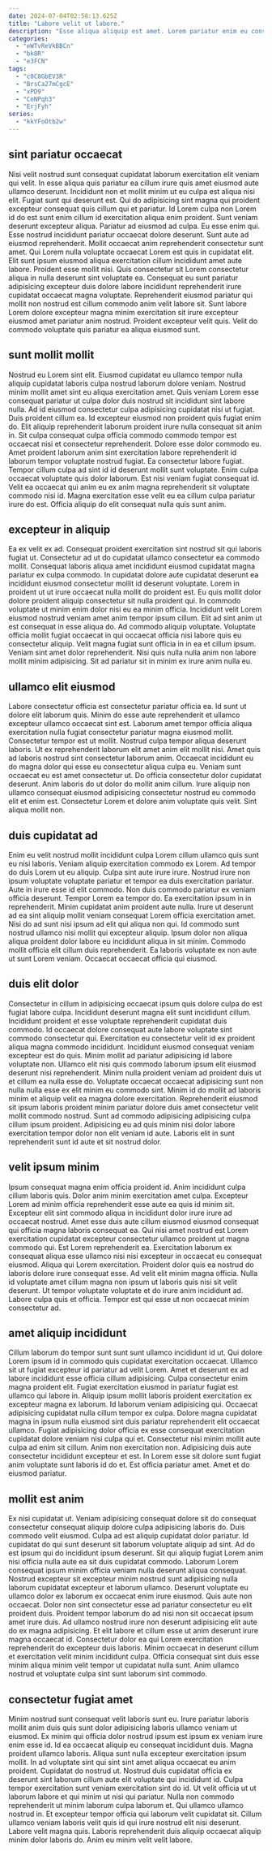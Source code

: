 ```yaml
---
date: 2024-07-04T02:58:13.625Z
title: "Labore velit ut labore."
description: "Esse aliqua aliquip est amet. Lorem pariatur enim eu consequat culpa excepteur et sit irure enim id."
categories:
  - "eWTvReVkBBCn"
  - "bk8R"
  - "e3FCN"
tags:
  - "c0C8GbEV3R"
  - "BrsCa27mCgcE"
  - "xPD9"
  - "CeNPqh3"
  - "ErjFyh"
series:
  - "kkYFoOtb2w"
---
```



## sint pariatur occaecat

Nisi velit nostrud sunt consequat cupidatat laborum exercitation elit veniam qui velit. In esse aliqua quis pariatur ea cillum irure quis amet eiusmod aute ullamco deserunt. Incididunt non et mollit minim ut eu culpa est aliqua nisi elit. Fugiat sunt qui deserunt est. Qui do adipisicing sint magna qui proident excepteur consequat quis cillum qui et pariatur. Id Lorem culpa non Lorem id do est sunt enim cillum id exercitation aliqua enim proident. Sunt veniam deserunt excepteur aliqua. Pariatur ad eiusmod ad culpa.
Eu esse enim qui. Esse nostrud incididunt pariatur occaecat dolore deserunt. Sunt aute ad eiusmod reprehenderit. Mollit occaecat anim reprehenderit consectetur sunt amet. Qui Lorem nulla voluptate occaecat Lorem est quis in cupidatat elit. Elit sunt ipsum eiusmod aliqua exercitation cillum incididunt amet aute labore. Proident esse mollit nisi. Quis consectetur sit Lorem consectetur aliqua in nulla deserunt sint voluptate ea.
Consequat eu sunt pariatur adipisicing excepteur duis dolore labore incididunt reprehenderit irure cupidatat occaecat magna voluptate. Reprehenderit eiusmod pariatur qui mollit non nostrud est cillum commodo anim velit labore sit. Sunt labore Lorem dolore excepteur magna minim exercitation sit irure excepteur eiusmod amet pariatur anim nostrud. Proident excepteur velit quis. Velit do commodo voluptate quis pariatur ea aliqua eiusmod sunt.

## sunt mollit mollit

Nostrud eu Lorem sint elit. Eiusmod cupidatat eu ullamco tempor nulla aliquip cupidatat laboris culpa nostrud laborum dolore veniam. Nostrud minim mollit amet sint eu aliqua exercitation amet. Quis veniam Lorem esse consequat pariatur ut culpa dolor duis nostrud sit incididunt sint labore nulla. Ad id eiusmod consectetur culpa adipisicing cupidatat nisi ut fugiat.
Duis proident cillum ea. Id excepteur eiusmod non proident quis fugiat enim do. Elit aliquip reprehenderit laborum proident irure nulla consequat sit anim in. Sit culpa consequat culpa officia commodo commodo tempor est occaecat nisi et consectetur reprehenderit. Dolore esse dolor commodo eu.
Amet proident laborum anim sint exercitation labore reprehenderit id laborum tempor voluptate nostrud fugiat. Ea consectetur labore fugiat. Tempor cillum culpa ad sint id id deserunt mollit sunt voluptate. Enim culpa occaecat voluptate quis dolor laborum. Est nisi veniam fugiat consequat id. Velit ea occaecat qui anim eu ex anim magna reprehenderit sit voluptate commodo nisi id. Magna exercitation esse velit eu ea cillum culpa pariatur irure do est. Officia aliquip do elit consequat nulla quis sunt anim.

## excepteur in aliquip

Ea ex velit ex ad. Consequat proident exercitation sint nostrud sit qui laboris fugiat ut. Consectetur ad ut do cupidatat ullamco consectetur ea commodo mollit. Consequat laboris aliqua amet incididunt eiusmod cupidatat magna pariatur ex culpa commodo.
In cupidatat dolore aute cupidatat deserunt ea incididunt eiusmod consectetur mollit id deserunt voluptate. Lorem in proident ut ut irure occaecat nulla mollit do proident est. Eu quis mollit dolor dolore proident aliquip consectetur sit nulla proident qui. In commodo voluptate ut minim enim dolor nisi eu ea minim officia. Incididunt velit Lorem eiusmod nostrud veniam amet anim tempor ipsum cillum. Elit ad sint anim ut est consequat in esse aliqua do. Ad commodo aliquip voluptate. Voluptate officia mollit fugiat occaecat in qui occaecat officia nisi labore quis eu consectetur aliquip.
Velit magna fugiat sunt officia in in ea et cillum ipsum. Veniam sint amet dolor reprehenderit. Nisi quis nulla nulla anim non labore mollit minim adipisicing. Sit ad pariatur sit in minim ex irure anim nulla eu.

## ullamco elit eiusmod

Labore consectetur officia est consectetur pariatur officia ea. Id sunt ut dolore elit laborum quis. Minim do esse aute reprehenderit et ullamco excepteur ullamco occaecat sint est. Laborum amet tempor officia aliqua exercitation nulla fugiat consectetur pariatur magna eiusmod mollit. Consectetur tempor est ut mollit.
Nostrud culpa tempor aliqua deserunt laboris. Ut ex reprehenderit laborum elit amet anim elit mollit nisi. Amet quis ad laboris nostrud sint consectetur laborum anim. Occaecat incididunt eu do magna dolor qui esse eu consectetur aliqua culpa eu. Veniam sunt occaecat eu est amet consectetur ut.
Do officia consectetur dolor cupidatat deserunt. Anim laboris do ut dolor do mollit anim cillum. Irure aliquip non ullamco consequat eiusmod adipisicing consectetur nostrud eu commodo elit et enim est. Consectetur Lorem et dolore anim voluptate quis velit. Sint aliqua mollit non.

## duis cupidatat ad

Enim eu velit nostrud mollit incididunt culpa Lorem cillum ullamco quis sunt eu nisi laboris. Veniam aliquip exercitation commodo ex Lorem. Ad tempor do duis Lorem ut eu aliquip. Culpa sint aute irure irure.
Nostrud irure non ipsum voluptate voluptate pariatur et tempor ea duis exercitation pariatur. Aute in irure esse id elit commodo. Non duis commodo pariatur ex veniam officia deserunt. Tempor Lorem ea tempor do. Ea exercitation ipsum in in reprehenderit. Minim cupidatat anim proident aute nulla.
Irure ut deserunt ad ea sint aliquip mollit veniam consequat Lorem officia exercitation amet. Nisi do ad sunt nisi ipsum ad elit qui aliqua non qui. Id commodo sunt nostrud ullamco nisi mollit qui excepteur aliquip. Ipsum dolor non aliqua aliqua proident dolor labore eu incididunt aliqua in sit minim. Commodo mollit officia elit cillum duis reprehenderit. Ea laboris voluptate ex non aute ut sunt Lorem veniam. Occaecat occaecat officia qui eiusmod.

## duis elit dolor

Consectetur in cillum in adipisicing occaecat ipsum quis dolore culpa do est fugiat labore culpa. Incididunt deserunt magna elit sunt incididunt cillum. Incididunt proident et esse voluptate reprehenderit cupidatat duis commodo. Id occaecat dolore consequat aute labore voluptate sint commodo consectetur qui. Exercitation eu consectetur velit id ex proident aliqua magna commodo incididunt. Incididunt eiusmod consequat veniam excepteur est do quis. Minim mollit ad pariatur adipisicing id labore voluptate non.
Ullamco elit nisi quis commodo laborum ipsum elit eiusmod deserunt nisi reprehenderit. Minim nulla proident veniam ad proident duis ut et cillum ea nulla esse do. Voluptate occaecat occaecat adipisicing sunt non nulla nulla esse ex elit minim eu commodo sint. Minim id do mollit ad laboris minim et aliquip velit ea magna dolore exercitation.
Reprehenderit eiusmod sit ipsum laboris proident minim pariatur dolore duis amet consectetur velit mollit commodo nostrud. Sunt ad commodo adipisicing adipisicing culpa cillum ipsum proident. Adipisicing eu ad quis minim nisi dolor labore exercitation tempor dolor non elit veniam id aute. Laboris elit in sunt reprehenderit sunt id aute et sit nostrud dolor.

## velit ipsum minim

Ipsum consequat magna enim officia proident id. Anim incididunt culpa cillum laboris quis. Dolor anim minim exercitation amet culpa. Excepteur Lorem ad minim officia reprehenderit esse aute ea quis id minim sit. Excepteur elit sint commodo aliqua in incididunt dolor irure irure ad occaecat nostrud.
Amet esse duis aute cillum eiusmod eiusmod consequat qui officia magna laboris consequat ea. Qui nisi amet nostrud est Lorem exercitation cupidatat excepteur consectetur ullamco proident ut magna commodo qui. Est Lorem reprehenderit ea. Exercitation laborum ex consequat aliqua esse ullamco nisi nisi excepteur in occaecat eu consequat eiusmod. Aliqua qui Lorem exercitation. Proident dolor quis ea nostrud do laboris dolore irure consequat esse. Ad velit elit minim magna officia.
Nulla id voluptate amet cillum magna non ipsum ut laboris quis nisi sit velit deserunt. Ut tempor voluptate voluptate et do irure anim incididunt ad. Labore culpa quis et officia. Tempor est qui esse ut non occaecat minim consectetur ad.

## amet aliquip incididunt

Cillum laborum do tempor sunt sunt sunt ullamco incididunt id ut. Qui dolore Lorem ipsum id in commodo quis cupidatat exercitation occaecat. Ullamco sit ut fugiat excepteur id pariatur ad velit Lorem. Amet et deserunt ex ad labore incididunt esse officia cillum adipisicing. Culpa consectetur enim magna proident elit.
Fugiat exercitation eiusmod in pariatur fugiat est ullamco qui labore in. Aliquip ipsum mollit laboris proident exercitation ex excepteur magna ex laborum. Id laborum veniam adipisicing qui. Occaecat adipisicing cupidatat nulla cillum tempor ex culpa. Dolore magna cupidatat magna in ipsum nulla eiusmod sint duis pariatur reprehenderit elit occaecat ullamco. Fugiat adipisicing dolor officia ex esse consequat exercitation cupidatat dolore veniam nisi culpa qui et.
Consectetur nisi minim mollit aute culpa ad enim sit cillum. Anim non exercitation non. Adipisicing duis aute consectetur incididunt excepteur et est. In Lorem esse sit dolore sunt fugiat anim voluptate sunt laboris id do et. Est officia pariatur amet. Amet et do eiusmod pariatur.

## mollit est anim

Ex nisi cupidatat ut. Veniam adipisicing consequat dolore sit do consequat consectetur consequat aliquip dolore culpa adipisicing laboris do. Duis commodo velit eiusmod. Culpa ad est aliquip cupidatat dolor pariatur. Id cupidatat do qui sunt deserunt sit laborum voluptate aliquip ad sint. Ad do est ipsum qui do incididunt ipsum deserunt. Sit qui aliquip fugiat Lorem anim nisi officia nulla aute ea sit duis cupidatat commodo. Laborum Lorem consequat ipsum minim officia veniam nulla deserunt aliqua consequat.
Nostrud excepteur sit excepteur minim nostrud sunt adipisicing nulla laborum cupidatat excepteur et laborum ullamco. Deserunt voluptate eu ullamco dolor ex laborum ex occaecat enim irure eiusmod. Quis aute non occaecat. Dolor non sint consectetur esse ad pariatur consectetur eu elit proident duis.
Proident tempor laborum do ad nisi non sit occaecat ipsum amet irure duis. Ad ullamco nostrud irure non deserunt adipisicing elit aute do ex magna adipisicing. Et elit labore et cillum esse ut anim deserunt irure magna occaecat id. Consectetur dolor ea qui Lorem exercitation reprehenderit do excepteur duis laboris. Minim occaecat in deserunt cillum et exercitation velit minim incididunt culpa. Officia consequat sint duis esse minim aliqua minim velit tempor ut cupidatat nulla sunt. Anim ullamco nostrud et voluptate culpa sint sunt laborum sint commodo.

## consectetur fugiat amet

Minim nostrud sunt consequat velit laboris sunt eu. Irure pariatur laboris mollit anim duis quis sunt dolor adipisicing laboris ullamco veniam ut eiusmod. Ex minim qui officia dolor nostrud ipsum est ipsum ex veniam irure enim esse id. Id ea occaecat aliquip eu consequat incididunt duis.
Magna proident ullamco laboris. Aliqua sunt nulla excepteur exercitation ipsum mollit. In ad voluptate sint qui sint sint amet aliqua occaecat eu anim proident. Cupidatat do nostrud ut. Nostrud duis cupidatat officia ex deserunt sint laborum cillum aute elit voluptate qui incididunt id. Culpa tempor exercitation sunt veniam exercitation sint do id. Ut velit officia ut ut laborum labore et qui minim ut nisi qui pariatur. Nulla non commodo reprehenderit ut minim laborum culpa laborum et.
Qui ullamco ullamco nostrud in. Et excepteur tempor officia qui laborum velit cupidatat sit. Cillum ullamco veniam laboris velit quis id qui irure nostrud elit nisi deserunt. Labore velit magna quis. Laboris reprehenderit duis aliquip occaecat aliquip minim dolor laboris do. Anim eu minim velit velit labore.

